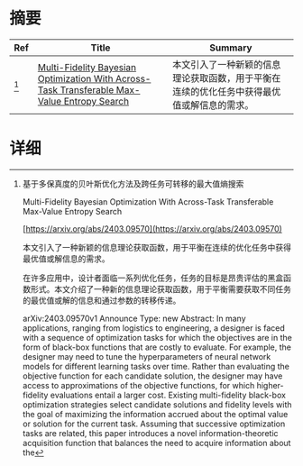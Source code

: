 # 摘要

| Ref | Title | Summary |
| --- | --- | --- |
| [^1] | [Multi-Fidelity Bayesian Optimization With Across-Task Transferable Max-Value Entropy Search](https://arxiv.org/abs/2403.09570) | 本文引入了一种新颖的信息理论获取函数，用于平衡在连续的优化任务中获得最优值或解信息的需求。 |

# 详细

[^1]: 基于多保真度的贝叶斯优化方法及跨任务可转移的最大值熵搜索

    Multi-Fidelity Bayesian Optimization With Across-Task Transferable Max-Value Entropy Search

    [https://arxiv.org/abs/2403.09570](https://arxiv.org/abs/2403.09570)

    本文引入了一种新颖的信息理论获取函数，用于平衡在连续的优化任务中获得最优值或解信息的需求。

    

    在许多应用中，设计者面临一系列优化任务，任务的目标是昂贵评估的黑盒函数形式。本文介绍了一种新的信息理论获取函数，用于平衡需要获取不同任务的最优值或解的信息和通过参数的转移传递。

    arXiv:2403.09570v1 Announce Type: new  Abstract: In many applications, ranging from logistics to engineering, a designer is faced with a sequence of optimization tasks for which the objectives are in the form of black-box functions that are costly to evaluate. For example, the designer may need to tune the hyperparameters of neural network models for different learning tasks over time. Rather than evaluating the objective function for each candidate solution, the designer may have access to approximations of the objective functions, for which higher-fidelity evaluations entail a larger cost. Existing multi-fidelity black-box optimization strategies select candidate solutions and fidelity levels with the goal of maximizing the information accrued about the optimal value or solution for the current task. Assuming that successive optimization tasks are related, this paper introduces a novel information-theoretic acquisition function that balances the need to acquire information about the 
    

